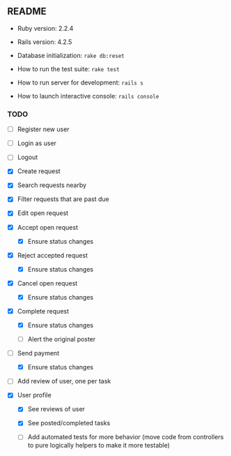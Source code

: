 ## README

* Ruby version: 2.2.4

* Rails version: 4.2.5

* Database initialization: `rake db:reset`

* How to run the test suite: `rake test`

* How to run server for development: `rails s`

* How to launch interactive console: `rails console`

### TODO
- [ ] Register new user

- [ ] Login as user

- [ ] Logout

- [x] Create request

- [x] Search requests nearby

- [x] Filter requests that are past due

- [x] Edit open request

- [x] Accept open request

  - [x] Ensure status changes

- [x] Reject accepted request

  - [x] Ensure status changes

- [x] Cancel open request

  - [x] Ensure status changes

- [x] Complete request

  - [x] Ensure status changes

  - [ ] Alert the original poster

- [ ] Send payment

  - [x] Ensure status changes

- [ ] Add review of user, one per task

- [x] User profile

  - [x] See reviews of user

  - [x] See posted/completed tasks
  
  - [ ] Add automated tests for more behavior (move code from controllers to pure logically helpers to make it more testable)
